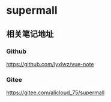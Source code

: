 # supermall

## 相关笔记地址
### Github
https://github.com/lyxlwz/vue-note
### Gitee
https://gitee.com/alicloud_75/supermall
